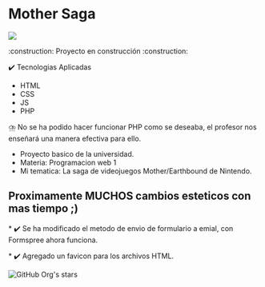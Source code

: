 # Mother Saga

<p align="left">
   <img src="https://img.shields.io/badge/STATUS-EN%20DESAROLLO-green">
   </p>
   :construction: Proyecto en construcción :construction:
<p></p>

 ✔️ Tecnologias Aplicadas

* HTML
* CSS
* JS
* PHP
<p></p>
⛈️ No se ha podido hacer funcionar PHP como se deseaba, el profesor nos enseñará una manera efectiva para ello.
<p></p>

* Proyecto basico de la universidad.
* Materia: Programacion web 1
* Mi tematica: La saga de videojuegos Mother/Earthbound de Nintendo.

## Proximamente MUCHOS cambios esteticos con mas tiempo ;)

<p></p>
* ✔️ Se ha modificado el metodo de envio de formulario a emial, con Formspree ahora funciona.
<p></p>
* ✔️ Agregado un favicon para los archivos HTML.
<p></p>

![GitHub Org's stars](https://img.shields.io/github/stars/camilafernanda?style=social)
